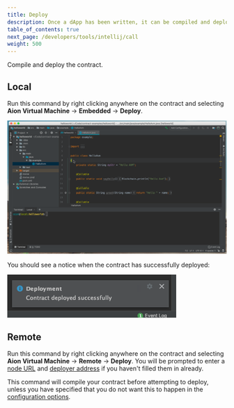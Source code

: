 ```yaml
---
title: Deploy
description: Once a dApp has been written, it can be compiled and deployed to a local or remote blockchain network. Deploying dApps is similar to how regular applications are deployed currently, however there are some differences. One major difference is that to deploy an application to a public blockchain network, an account must be supplied with tokens in order to cover the deployment costs. However, when deploying to a local network through the Aion4j plugin there is no need to create an account or supply it with test tokens, as everything is contained within the local network.
table_of_contents: true
next_page: /developers/tools/intellij/call
weight: 500
---
```


Compile and deploy the contract.

## Local

Run this command by right clicking anywhere on the contract and selecting **Aion Virtual Machine** → **Embedded** → **Deploy**.

![Deploy to Embedded AVM](/developers/tools/intellij-plugin/images/deploy-to-embedded.gif)

You should see a notice when the contract has successfully deployed:

![Successful Deployment Notice](/developers/tools/intellij-plugin/images/successful-deployment-notice.png)

## Remote

Run this command by right clicking anywhere on the contract and selecting **Aion Virtual Machine** → **Remote** → **Deploy**. You will be prompted to enter a [node URL](/developers/tools/intellij-plugin/configure-the-plugin) and [deployer address](/developers/tools/intellij-plugin/configure-the-plugin) if you haven't filled them in already.

This command will compile your contract before attempting to deploy, unless you have specified that you do not want this to happen in the [configuration options](/developers/tools/intellij-plugin/configure-the-plugin).
